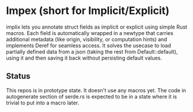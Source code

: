 # Impex (short for Implicit/Explicit)

implix lets you annotate struct fields as implicit or explicit using simple Rust macros.
Each field is automatically wrapped in a newtype that carries additional metadata (like origin, visibility, or computation hints) and implements Deref for seamless access.
It solves the usecase to load partially defined data from a json (taking the rest from Default::default), using it and then saving it back without persisting default values.


## Status
This repos is in prototype state. It doesn't use any macros yet. The code in autogenerate section of serde.rs is expected to be in a state where it is trivial to put into a macro later.
